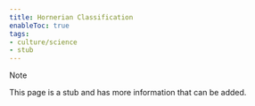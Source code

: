 ```yaml
---
title: Hornerian Classification
enableToc: true
tags:
- culture/science
- stub
---
```


> [!note]
> This page is a stub and has more information that can be added.
